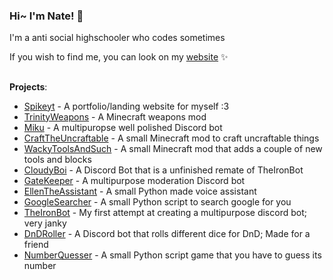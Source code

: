 ### Hi~ I'm Nate! 👋

I'm a anti social highschooler who codes sometimes 


If you wish to find me, you can look on my [website](https://spikeyt.com/) ✨


## 
 **Projects**:
- [Spikeyt](https://github.com/TheRealThermionic/spikeyt.github.io) - A portfolio/landing website for myself :3
- [TrinityWeapons](https://github.com/TheRealThermionic/Trinity) - A Minecraft weapons mod 
- [Miku](https://github.com/TheRealThermionic/Miku) - A multipuropse well polished Discord bot 
- [CraftTheUncraftable](https://github.com/TheRealThermionic/CraftTheUncraftable) - A small Minecraft mod to craft uncraftable things
- [WackyToolsAndSuch](https://github.com/TheRealThermionic/WackyToolsAndSuch) - A small Minecraft mod that adds a couple of new tools and blocks
- [CloudyBoi](https://github.com/TheRealThermionic/CloudyBoi) - A Discord Bot that is a unfinished remate of TheIronBot
- [GateKeeper](https://github.com/TheRealThermionic/GateKeeper) - A multipurpose moderation Discord bot
- [EllenTheAssistant](https://github.com/TheRealThermionic/EllenTheAssistant) - A small Python made voice assistant
- [GoogleSearcher](https://github.com/TheRealThermionic/GoogleSearcher) - A small Python script to search google for you
- [TheIronBot](https://github.com/TheRealThermionic/TheIronBot) - My first attempt at creating a multipurpose discord bot; very janky
- [DnDRoller](https://github.com/TheRealThermionic/DnDRoller) - A Discord bot that rolls different dice for DnD; Made for a friend
- [NumberQuesser](https://github.com/TheRealThermionic/NumberGuesser) - A small Python script game that you have to guess its number 
